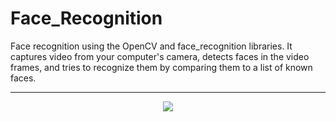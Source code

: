 # Face_Recognition
Face recognition using the OpenCV and face_recognition libraries. It captures video from your computer's camera, detects faces in the video frames, and tries to recognize them by comparing them to a list of known faces. 

---
<p align="center"><img src="https://viterbischool.usc.edu/wp-content/uploads/2022/12/USC-ISI-1200x600-29.png"></p>

